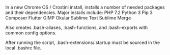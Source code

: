 In a new Chrome OS / Crostini install, installs a number of needed packages and their dependencies.  Major installs include:
PHP 7.2
Python 3
Pip 3
Composer
Flutter
GIMP
Okular
Sublime Text
Sublime Merge

Also creates .bash-aliases, .bash-functions, and .bash-exports with common config options.

After running the script, .bash-extensions/.startup must be sourced in the local .bashrc file.
